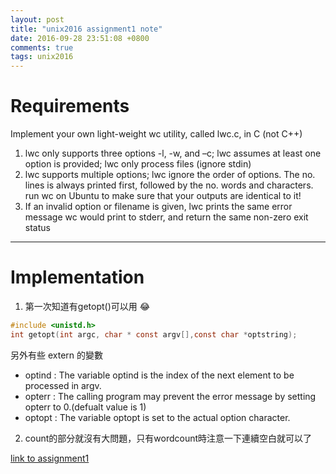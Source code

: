 ```yaml
---
layout: post
title: "unix2016 assignment1 note"
date: 2016-09-28 23:51:08 +0800
comments: true
tags: unix2016
---
```


# Requirements

Implement your  own light-weight  wc utility, called  lwc.c,  in  C (not  C++)
<!--more-->
1. lwc only  supports  three options -l, -w, and –c; lwc assumes at  least one option  is  provided; lwc only process  files (ignore stdin)
2. lwc supports  multiple  options;  lwc ignore  the order of  options.  The no. lines is  always  printed first, followed by  the no. words and characters. run wc on Ubuntu  to  make  sure  that  your  outputs are identical to  it!
3. If  an  invalid option  or  filename  is  given,  lwc prints  the same  error message wc would  print to  stderr, and return  the same  non-zero  exit  status

---

# Implementation

1. 第一次知道有getopt()可以用 😂

``` c SYNOPSIS
#include <unistd.h>
int getopt(int argc, char * const argv[],const char *optstring);
```

另外有些 extern 的變數

- optind : The  variable optind is the index of the next element to be processed in argv.
- opterr : The calling program may prevent the error message by setting opterr to 0.(defualt value is 1)
- optopt : The variable optopt is set to the actual option character.

2. count的部分就沒有大問題，只有wordcount時注意一下連續空白就可以了

[link to assignment1](https://github.com/king4sam/nthu-unix2016/tree/master/assignment1)